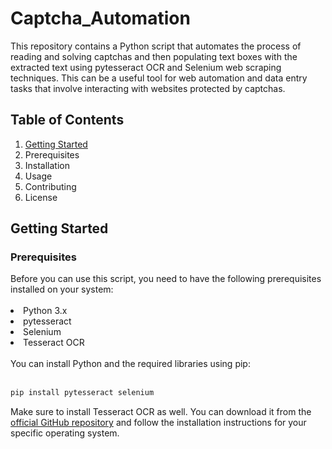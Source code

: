 # Captcha_Automation

This repository contains a Python script that automates the process of reading and solving captchas and then populating text boxes with the extracted text using pytesseract OCR and Selenium web scraping techniques. This can be a useful tool for web automation and data entry tasks that involve interacting with websites protected by captchas.

## Table of Contents

<ol>
<li> <a href="#" > Getting Started </a> </li>
<li> Prerequisites </li>
<li> Installation </li> 
<li> Usage </li>
<li> Contributing </li>
<li> License </li>
</ol>

## Getting Started
<h3> Prerequisites </h3>
Before you can use this script, you need to have the following prerequisites installed on your system:
<br><br>
<li> Python 3.x </li>
<li> pytesseract </li>
<li> Selenium </li>
<li> Tesseract OCR </li>
<br>
You can install Python and the required libraries using pip:
<br>
<br>

```bash
pip install pytesseract selenium
```

Make sure to install Tesseract OCR as well. You can download it from the <a href = "https://github.com/tesseract-ocr/tesseract">official GitHub repository<a/> and follow the installation instructions for your specific operating system.
